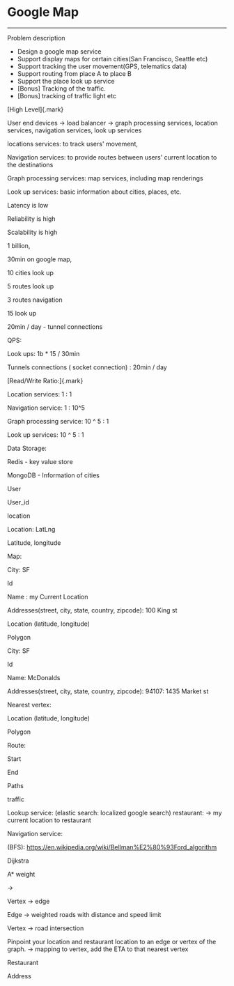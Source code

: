 # Google Map



---

Problem description

- Design a google map service
- Support display maps for certain cities(San Francisco, Seattle etc)
- Support tracking the user movement(GPS, telematics data)
- Support routing from place A to place B
- Support the place look up service
- [Bonus] Tracking of the traffic.
- [Bonus] tracking of traffic light etc



[High Level]{.mark}



User end devices -> load balancer -> graph processing services, location services, navigation services, look up services



locations services: to track users' movement,

Navigation services: to provide routes between users' current location to the destinations

Graph processing services: map services, including map renderings

Look up services: basic information about cities, places, etc.

Latency is low

Reliability is high

Scalability is high

1 billion,

30min on google map,

10 cities look up

5 routes look up

3 routes navigation

15 look up

20min / day - tunnel connections

QPS:

Look ups: 1b * 15 / 30min

Tunnels connections ( socket connection) : 20min / day





[Read/Write Ratio:]{.mark}

Location services: 1 : 1

Navigation service: 1 : 10^5

Graph processing service: 10 ^ 5 : 1

Look up services: 10 ^ 5 : 1





Data Storage:

Redis - key value store

MongoDB - Information of cities

User

User_id

location

Location: LatLng

Latitude, longitude



Map:

City: SF

Id

Name : my Current Location

Addresses(street, city, state, country, zipcode): 100 King st

Location (latitude, longitude)

Polygon

City: SF

Id

Name: McDonalds

Addresses(street, city, state, country, zipcode): 94107: 1435 Market st

Nearest vertex:

Location (latitude, longitude)

Polygon

Route:

Start

End

Paths

traffic



Lookup service: (elastic search: localized google search) restaurant: -> my current location to restaurant

Navigation service:

(BFS): <https://en.wikipedia.org/wiki/Bellman%E2%80%93Ford_algorithm>

Dijkstra

A* weight

->

Vertex -> edge

Edge -> weighted roads with distance and speed limit

Vertex -> road intersection



Pinpoint your location and restaurant location to an edge or vertex of the graph. -> mapping to vertex, add the ETA to that nearest vertex

Restaurant

Address
